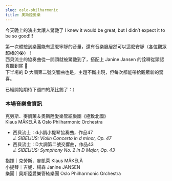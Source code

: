 ```yaml
---
slug: oslo-philharmonic
title: 奧斯陸愛樂
---
```

今天晚上的演出太讓人驚艷了 I knew it would be great, but I didn’t expect it to be so good!!!

第一次體驗到樂團能有這麼寧靜的音量，還有音樂廳居然可以這麼安靜（各位觀眾超棒的😭）！  
西貝流士的協奏曲從一開頭就被驚艷到了，搭配上 Janine Jansen 的詮釋從頭認真聽到尾 🥹  
下半場的 D 大調第二號交響曲也是，主題不斷出現，但每次都能帶給觀眾新的驚喜。

已經開始期待下週四的萊比錫了：）

<!-- truncate -->

### 本場音樂會資訊

克勞斯．麥凱萊＆奧斯陸愛樂管絃樂團《極致北國》  
Klaus MÄKELÄ & Oslo Philharmonic Orchestra

- 西貝流士：d小調小提琴協奏曲，作品47  
  *J. SIBELIUS: Violin Concerto in d minor, Op. 47*
- 西貝流士：D大調第二號交響曲，作品43  
  *J. SIBELIUS: Symphony No. 2 in D Major, Op. 43*

指揮｜克勞斯．麥凱萊 Klaus MÄKELÄ  
小提琴｜吉妮．楊森 Janine JANSEN  
樂團｜奧斯陸愛樂管絃樂團 Oslo Philharmonic Orchestra